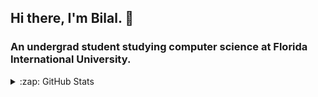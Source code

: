 ## Hi there, I'm Bilal. 👋
### An undergrad student studying computer science at Florida International University.

<details>
  <summary>:zap: GitHub Stats</summary>

  <img align="left" alt="Bilal's GitHub Stats" src="https://github-readme-stats.vercel.app/api?username=bilal98ali&show_icons=true&hide_border=true"/>

</details>

<!-- ### Connect with me: 

<!-- [<img align="left" alt="codeSTACKr | LinkedIn" width="22px" src="https://cdn.jsdelivr.net/npm/simple-icons@v3/icons/linkedin.svg" />][linkedin]

<!-- <br />

<!-- ### Languages: 

<!-- <img align="left" alt="Java" width="22px" src="https://cdn.jsdelivr.net/npm/simple-icons@v3/icons/java.svg"/>

<!-- <br />

<!-- [website]: 
[twitter]:
[youtube]:
[instagram]:
[linkedin]: https://linkedin.com/in/bilal98ali 
